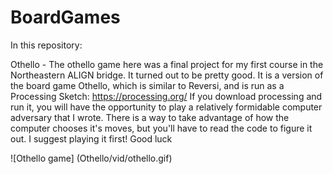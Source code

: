 # BoardGames

In this repository:

Othello -
The othello game here was a final project for my first course in the Northeastern
ALIGN bridge. It turned out to be pretty good. It is a version of the board game
Othello, which is similar to Reversi, and is run as a Processing Sketch:
https://processing.org/
If you download processing and run it, you will have the opportunity to play a
relatively formidable computer adversary that I wrote. There is a way to take 
advantage of how the computer chooses it's moves, but you'll have to read the code
to figure it out. I suggest playing it first! Good luck

![Othello game] (Othello/vid/othello.gif)